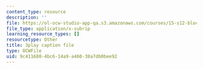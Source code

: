 ```yaml
---
content_type: resource
description: ''
file: https://ol-ocw-studio-app-qa.s3.amazonaws.com/courses/15-s12-blockchain-and-money-fall-2018/9c4116804bc614a9a46038a7db0bee92_CJCKTixMb70.srt
file_type: application/x-subrip
learning_resource_types: []
resourcetype: Other
title: 3play caption file
type: OCWFile
uid: 9c411680-4bc6-14a9-a460-38a7db0bee92
---
```

